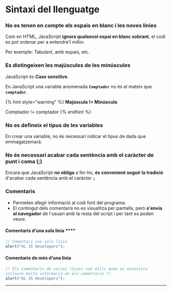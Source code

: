 # Sintaxi del llenguatge

### **No es tenen en compte els espais en blanc i les noves línies**&#xD;

Com en HTML, JavaScript **ignora qualsevol espai en blanc sobrant**, el codi es pot ordenar per a entendre'l millor.

Per exemple: Tabulant, amb espais, etc.

### **Es distingeixen les majúscules de les minúscules**&#xD;

JavaScript és **Case sensitive**.

En JavaScript una variable anomenada **`Comptador`** no és el mateix que **`comptador`**.



{% hint style="warning" %}
**Majúscula != Minúscula**

Comptador != comptador
{% endhint %}

### **No es defineix el tipus de les variables**&#xD;

En crear una variable, no és necessari indicar el tipus de dada que emmagatzemarà.&#x20;

### **No és necessari acabar cada sentència amb el caràcter de punt i coma (;)**&#xD;

Encara que JavaScript **no obliga** a fer-ho, **és convenient seguir la tradició** d'acabar cada sentència amb el caràcter **`;`**

### **Comentaris**

* Permeten afegir informació al codi font del programa.&#x20;
* El contingut dels comentaris no es visualitza per pantalla, però **s'envia al navegador** de l'usuari amb la resta del script i per tant es poden veure.

#### Comentaris d’una sola línia&#xD;****&#xD;

```javascript
// Comentari una sola línia 
alert("Hi JS developers");
```

#### **Comentaris de més d’una línia**

```javascript
/* Els comentaris de varies línies son útils quan es necessita 
incloure molta informació en els comentaris */
alert("Hi JS developers");
```

****

### &#xD;


